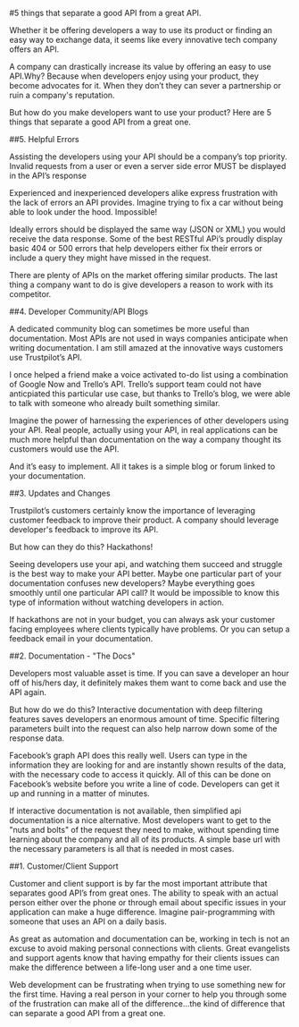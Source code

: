 #5 things that separate a good API from a great API.

Whether it be offering developers a way to use its product or finding an easy way to exchange data, it seems like every innovative tech company offers an API.

A company can drastically increase its value by offering an easy to use API.Why? Because when developers enjoy using your product, they become advocates for it. When they don’t they can sever a partnership or ruin a company's reputation. 

But how do you make developers want to use your product? Here are 5 things that separate a good API from a great one. 


##5. Helpful Errors

Assisting the developers using your API should be a company’s top priority. Invalid requests from a user or even a server side error MUST be displayed in the API’s response

Experienced and inexperienced developers alike express frustration with the lack of errors an API provides. Imagine trying to fix a car without being able to look under the hood. Impossible!

Ideally errors should be displayed the same way (JSON or XML) you would receive the data response. Some of the best RESTful APi’s proudly display basic 404 or 500 errors that help developers either fix their errors or include a query they might have missed in the request.

There are plenty of APIs on the market offering similar products. The last thing a company want to do is give developers a reason to work with its competitor. 




##4. Developer Community/API Blogs

A dedicated community blog can sometimes be more useful than documentation. Most APIs are not used in ways companies anticipate when writing documentation. I am still amazed at the innovative ways customers use Trustpilot’s API. 

I once helped a friend make a voice activated to-do list using a combination of Google Now and Trello’s API. Trello’s support team could not have anticpiated this particular use case, but thanks to Trello’s blog, we were able to talk with someone who already built something similar.

Imagine the power of harnessing the experiences of other developers using your API. Real people, actually using your API, in real applications can be much more helpful than documentation on the way a company thought its customers would use the API. 

And it’s easy to implement. All it takes is a simple blog or forum linked to your documentation.



##3. Updates and Changes

Trustpilot’s customers certainly know the importance of leveraging customer feedback to improve their product. A company should leverage developer's feedback to improve its API. 

But how can they do this? Hackathons!

Seeing developers use your api, and watching them succeed and struggle is the best way to make your API better. Maybe one particular part of your documentation confuses new developers? Maybe everything goes smoothly until one particular API call? It would be impossible to know this type of information without watching developers in action.  

If hackathons are not in your budget, you can always ask your customer facing employees where clients typically have problems. Or you can setup a feedback email in your documentation.


##2. Documentation - "The Docs"

Developers most valuable asset is time. If you can save a developer an hour off of his/hers day, it definitely makes them want to come back and use the API again.

But how do we do this? Interactive documentation with deep filtering features saves developers an enormous amount of time. Specific filtering parameters built into the request can also help narrow down some of the response data. 

Facebook’s graph API does this really well. Users can type in the information they are looking for and are instantly shown results of the data, with the necessary code to access it quickly. All of this can be done on Facebook’s website before you write a line of code. Developers can get it up and running in a matter of minutes.

If interactive documentation is not available, then simplified api documentation is a nice alternative. Most developers want to get to the "nuts and bolts" of the request they need to make, without spending time learning about the company and all of its products. A simple base url with the necessary parameters is all that is needed in most cases. 


##1. Customer/Client Support

Customer and client support is by far the most important attribute that separates good API’s from great ones. The ability to speak with an actual person either over the phone or through email about specific issues in your application can make a huge difference. Imagine pair-programming with someone that uses an API on a daily basis. 

As great as automation and documentation can be, working in tech is not an excuse to avoid making personal connections with clients. Great evangelists and support agents know that having empathy for their clients issues can make the difference between a life-long user and a one time user. 

Web development can be frustrating when trying to use something new for the first time. Having a real person in your corner to help you through some of the frustration can make all of the difference...the kind of difference that can separate a good API from a great one. 
